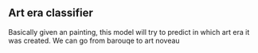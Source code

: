 ## Art era classifier

Basically given an painting, this model will try to predict in which art era it was created. We can go from barouqe to art noveau
